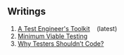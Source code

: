 ## Writings

<ol>

<li><a href=https://github.com/justcli/writings/wiki/A-Software-Tester's-Toolkit>A Test Engineer's Toolkit</a> &nbsp;&nbsp;&nbsp;(latest) </li>
<li><a href=https://github.com/justcli/writings/wiki/Minimum-Viable-Testing>Minimum Viable Testing</a> </li>
<li><a href=https://github.com/justcli/writings/blob/main/Why%20Testers%20Shouldn't%20Code.md>Why Testers Shouldn’t Code?</a></li>
  
</ol>
